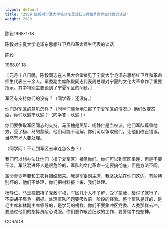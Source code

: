 ```yaml
---
layout: default
title: "2989.陈毅对宁夏大学毛泽东思想红卫兵和革命师生代表的谈话"
weight: 2989
---
```


陈毅1968-1-18

陈毅对宁夏大学毛泽东思想红卫兵和革命师生代表的谈话

陈毅

1968.01.18

〖元月十八日晚，陈毅同志在人民大会堂接见了宁夏大学毛泽东思想红卫兵和革命师生代表三十余人。军委副主席陈毅同志代表周总理对宁夏的文化大革命作了重要指示。其中特别主要谈到了宁夏军区的问题。〗

军区有支持你们的没有？（同学答：还没有。）

你们对军区的意见怎样？（同学们简单地汇报了宁夏军区的情况。）他们改变态度，你们欢迎不欢迎？（同学答：欢迎！）

你们要争取军区同志的支持。马玉槐是黑帮、杨静仁是当权派。他们军队尊重地方，受了杨、马的蒙蔽，他们可能不理解，你们可以争取他们，让他们改正错误，当然有坏人要处理。

（同学问：不让到军区去串连怎么办？）

我们可以想办法让他们（指宁夏军区）接见你们。你们可以到军区串连，但是不要干涉，军队混进坏人是很危险的，军队的文化革命一定要搞彻底，但是方法不同。

革命青少年要和工农兵团结起来。我是军委副主席，我坚决站在你们这边。有些特别坏的，他们不处理，你们把材料报上来，我们处理。

杨静仁、马玉槐把持了党政军权，军区几个人不了解，受了蒙蔽，检讨了就行了，不要胡子眉毛一把抓。处理军队问题要吸收前一阶段的经验。整个军队是好的，是毛主席和林副主席领导的，是学习的榜样。你们不要象冲区党委、人委那样去冲，要通过他们的指挥员耐心说服。你们要作艰苦细致的工作，要警惕牛鬼蛇神。

CCRADB

